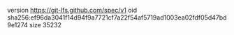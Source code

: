 version https://git-lfs.github.com/spec/v1
oid sha256:ef96da3041f14d94f9a7721cf7a22f54af5719ad1003ea02fdf05d47bd9e1274
size 35232
